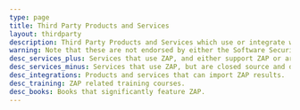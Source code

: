 ```yaml
---
type: page
title: Third Party Products and Services
layout: thirdparty
description: Third Party Products and Services which use or integrate with ZAP.
warning: Note that these are not endorsed by either the Software Security Project or the ZAP team.
desc_services_plus: Services that use ZAP, and either support ZAP or are open source.
desc_services_minus: Services that use ZAP, but are closed source and do not support ZAP in any way. If you use these services please ask the companies behind them how they plan to support ZAP!
desc_integrations: Products and services that can import ZAP results.
desc_training: ZAP related training courses.
desc_books: Books that significantly feature ZAP.
---
```

